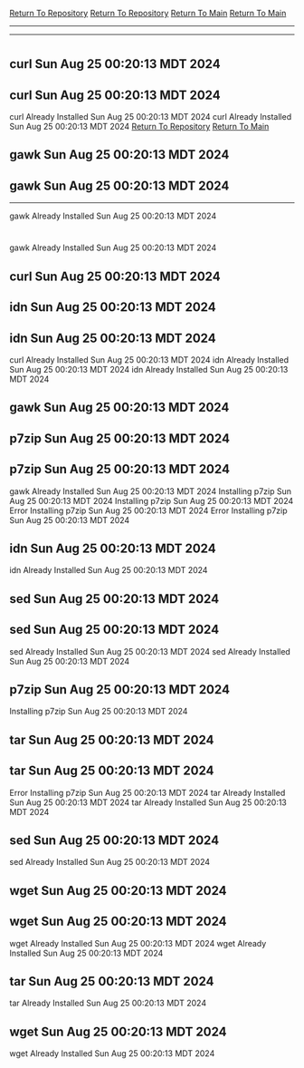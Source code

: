 [Return To Repository](https://github.com/DigitalWarrior/piholeparser/)
[Return To Repository](https://github.com/DigitalWarrior/piholeparser/)
[Return To Main](https://github.com/DigitalWarrior/piholeparser/blob/master/RecentRunLogs/Mainlog.md)
[Return To Main](https://github.com/DigitalWarrior/piholeparser/blob/master/RecentRunLogs/Mainlog.md)
____________________________________
____________________________________
# 
# 
## curl Sun Aug 25 00:20:13 MDT 2024
## curl Sun Aug 25 00:20:13 MDT 2024
curl Already Installed Sun Aug 25 00:20:13 MDT 2024
curl Already Installed Sun Aug 25 00:20:13 MDT 2024
[Return To Repository](https://github.com/DigitalWarrior/piholeparser/)
[Return To Main](https://github.com/DigitalWarrior/piholeparser/blob/master/RecentRunLogs/Mainlog.md)
## gawk Sun Aug 25 00:20:13 MDT 2024
## gawk Sun Aug 25 00:20:13 MDT 2024
____________________________________
gawk Already Installed Sun Aug 25 00:20:13 MDT 2024
# 
gawk Already Installed Sun Aug 25 00:20:13 MDT 2024
## curl Sun Aug 25 00:20:13 MDT 2024
## idn Sun Aug 25 00:20:13 MDT 2024
## idn Sun Aug 25 00:20:13 MDT 2024
curl Already Installed Sun Aug 25 00:20:13 MDT 2024
idn Already Installed Sun Aug 25 00:20:13 MDT 2024
idn Already Installed Sun Aug 25 00:20:13 MDT 2024
## gawk Sun Aug 25 00:20:13 MDT 2024
## p7zip Sun Aug 25 00:20:13 MDT 2024
## p7zip Sun Aug 25 00:20:13 MDT 2024
gawk Already Installed Sun Aug 25 00:20:13 MDT 2024
Installing p7zip Sun Aug 25 00:20:13 MDT 2024
Installing p7zip Sun Aug 25 00:20:13 MDT 2024
Error Installing p7zip Sun Aug 25 00:20:13 MDT 2024
Error Installing p7zip Sun Aug 25 00:20:13 MDT 2024
## idn Sun Aug 25 00:20:13 MDT 2024
idn Already Installed Sun Aug 25 00:20:13 MDT 2024
## sed Sun Aug 25 00:20:13 MDT 2024
## sed Sun Aug 25 00:20:13 MDT 2024
sed Already Installed Sun Aug 25 00:20:13 MDT 2024
sed Already Installed Sun Aug 25 00:20:13 MDT 2024
## p7zip Sun Aug 25 00:20:13 MDT 2024
Installing p7zip Sun Aug 25 00:20:13 MDT 2024
## tar Sun Aug 25 00:20:13 MDT 2024
## tar Sun Aug 25 00:20:13 MDT 2024
Error Installing p7zip Sun Aug 25 00:20:13 MDT 2024
tar Already Installed Sun Aug 25 00:20:13 MDT 2024
tar Already Installed Sun Aug 25 00:20:13 MDT 2024
## sed Sun Aug 25 00:20:13 MDT 2024
sed Already Installed Sun Aug 25 00:20:13 MDT 2024
## wget Sun Aug 25 00:20:13 MDT 2024
## wget Sun Aug 25 00:20:13 MDT 2024
wget Already Installed Sun Aug 25 00:20:13 MDT 2024
wget Already Installed Sun Aug 25 00:20:13 MDT 2024
## tar Sun Aug 25 00:20:13 MDT 2024
tar Already Installed Sun Aug 25 00:20:13 MDT 2024
## wget Sun Aug 25 00:20:13 MDT 2024
wget Already Installed Sun Aug 25 00:20:13 MDT 2024
